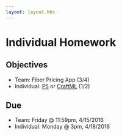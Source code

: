 ```yaml
---
layout: layout.hbs
---
```


# Individual Homework

## Objectives

* Team: Fiber Pricing App (3/4)
* Individual: [P5](https://p5js.org/) or [CraftML](https://craftml.io) (1/2)

## Due

* Team: Friday @ 11:59pm, 4/15/2016
* Individual: Monday @ 3pm, 4/18/2016
